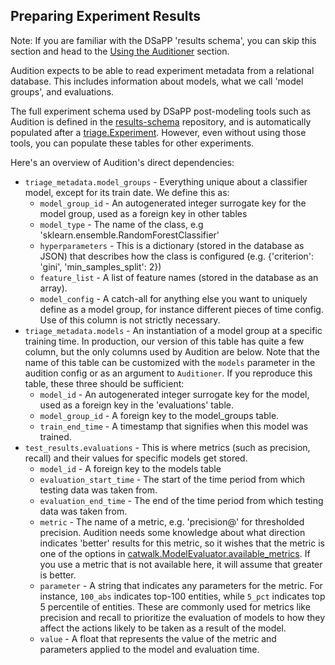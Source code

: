 ## Preparing Experiment Results

Note: If you are familiar with the DSaPP 'results schema', you can skip this section and head to the [Using the Auditioner](#using) section.

Audition expects to be able to read experiment metadata from a relational database. This includes information about models, what we call 'model groups', and evaluations. 

The full experiment schema used by DSaPP post-modeling tools such as Audition is defined in the [results-schema](https://github.com/dssg/triage/tree/master/src/triage/component/results_schema) repository, and is automatically populated after a [triage.Experiment](http://github.com/dssg/triage). However, even without using those tools, you can populate these tables for other experiments. 

Here's an overview of Audition's direct dependencies:

* `triage_metadata.model_groups` - Everything unique about a classifier model, except for its train date. We define this as:
	* `model_group_id` - An autogenerated integer surrogate key for the model group, used as a foreign key in other tables
	* `model_type` - The name of the class, e.g 'sklearn.ensemble.RandomForestClassifier'
	* `hyperparameters` - This is a dictionary (stored in the database as JSON) that describes how the class is configured (e.g. {'criterion': 'gini', 'min_samples_split': 2})
	* `feature_list` - A list of feature names (stored in the database as an array).
	* `model_config` - A catch-all for anything else you want to uniquely define as a model group, for instance different pieces of time config. Use of this column is not strictly necessary.
* `triage_metadata.models` - An instantiation of a model group at a specific training time. In production, our version of this table has quite a few column, but the only columns used by Audition are below. Note that the name of this table can be customized with the `models` parameter in the audition config or as an argument to `Auditioner`. If you reproduce this table, these three should be sufficient:
	* `model_id` - An autogenerated integer surrogate key for the model, used as a foreign key in the 'evaluations' table.
	* `model_group_id` - A foreign key to the model_groups table.
	* `train_end_time` - A timestamp that signifies when this model was trained.
* `test_results.evaluations` - This is where metrics (such as precision, recall) and their values for specific models get stored.
	* `model_id` - A foreign key to the models table
	* `evaluation_start_time` - The start of the time period from which testing data was taken from.
	* `evaluation_end_time` - The end of the time period from which testing data was taken from.
	* `metric` - The name of a metric, e.g. 'precision@' for thresholded precision. Audition needs some knowledge about what direction indicates 'better' results for this metric, so it wishes that the metric is one of the options in [catwalk.ModelEvaluator.available_metrics](https://github.com/dssg/catwalk/blob/master/catwalk/evaluation.py#L43). If you use a metric that is not available here, it will assume that greater is better.
	* `parameter` - A string that indicates any parameters for the metric. For instance, `100_abs` indicates top-100 entities, while `5_pct` indicates top 5 percentile of entities. These are commonly used for metrics like precision and recall to prioritize the evaluation of models to how they affect the actions likely to be taken as a result of the model.
	* `value` - A float that represents the value of the metric and parameters applied to the model and evaluation time.
